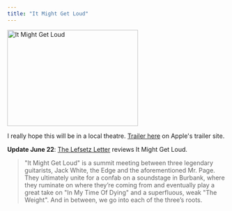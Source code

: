 ```yaml
---
title: "It Might Get Loud"
---
```

<p><img src="https://chrisenns.com/wp-content/uploads/2009/06/Picture-2-300x221.png" alt="It Might Get Loud" title="It Might Get Loud" width="300" height="221" class="aligncenter size-medium wp-image-1691" /></p>
<p>I really hope this will be in a local theatre.  <a href="https://www.apple.com/trailers/sony/itmightgetloud/">Trailer here</a> on Apple's trailer site.</p>
<p><strong>Update June 22</strong>: <a href="https://lefsetz.com/wordpress/index.php/archives/2009/06/22/it-might-get-loud/">The Lefsetz Letter</a> reviews It Might Get Loud.</p>
<blockquote><p>"It Might Get Loud" is a summit meeting between three legendary guitarists, Jack White, the Edge and the aforementioned Mr. Page.  They ultimately unite for a confab on a soundstage in Burbank, where they ruminate on where they’re coming from and eventually play a great take on "In My Time Of Dying" and a superfluous, weak "The Weight".  And in between, we go into each of the three’s roots.</p></blockquote>
